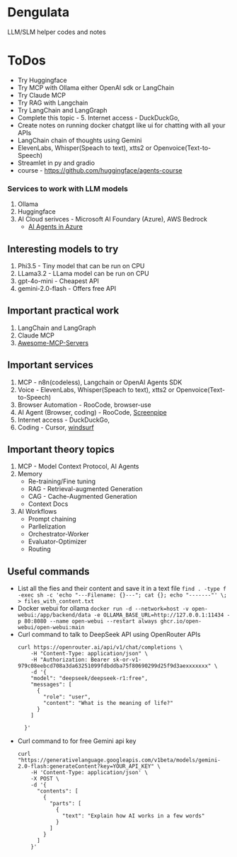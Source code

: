 # Dengulata
LLM/SLM helper codes and notes

# ToDos
- Try Huggingface
- Try MCP with Ollama either OpenAI sdk or LangChain
- Try Claude MCP
- Try RAG with Langchain
- Try LangChain and LangGraph
- Complete this topic - 5. Internet access       -  DuckDuckGo,
- Create notes on running docker chatgpt like ui for chatting with all your APIs 
- LangChain chain of thoughts using Gemini
- ElevenLabs, Whisper(Speach to text), xtts2 or Openvoice(Text-to-Speech)
- Streamlet in py and gradio
- course - https://github.com/huggingface/agents-course

### Services to work with LLM models
1. Ollama
2. Huggingface
3. AI Cloud serivces    -    Microsoft AI Foundary (Azure), AWS Bedrock
    - [AI Agents in Azure](https://devblogs.microsoft.com/all-things-azure/how-to-develop-ai-apps-and-agents-in-azure-a-visual-guide)
## Interesting models to try
1. Phi3.5       - Tiny model that can be run on CPU
2. LLama3.2     - LLama model can be run on CPU
3. gpt-4o-mini  - Cheapest API
4. gemini-2.0-flash - Offers free API

## Important practical work
1. LangChain and LangGraph
2. Claude MCP
3. [Awesome-MCP-Servers](https://github.com/punkpeye/awesome-mcp-servers) 

## Important services
1. MCP                   -  n8n(codeless), Langchain or OpenAI Agents SDK
2. Voice                 -  ElevenLabs, Whisper(Speach to text), xtts2 or Openvoice(Text-to-Speech)
3. Browser Automation    -  RooCode, browser-use
4. AI Agent (Browser, coding) - RooCode, [Screenpipe](https://github.com/mediar-ai/screenpipe)
5. Internet access       -  DuckDuckGo,
6. Coding                -  Cursor, [windsurf](https://codeium.com/windsurf)

## Important theory topics 
1. MCP - Model Context Protocol, AI Agents
2. Memory
    -    Re-training/Fine tuning
    -    RAG - Retrieval-augmented Generation
    -    CAG - Cache-Augmented Generation
    -    Context Docs
3. AI Workflows
    -    Prompt chaining
    -    Parllelization
    -    Orchestrator-Worker
    -    Evaluator-Optimizer
    -    Routing

## Useful commands
- List all the fies and their content and save it in a text file ```find . -type f -exec sh -c 'echo "---Filename: {}---"; cat {}; echo "-------"' \; > files_with_content.txt```
- Docker webui for ollama ```docker run -d --network=host -v open-webui:/app/backend/data -e OLLAMA_BASE_URL=http://127.0.0.1:11434 -p 80:8080 --name open-webui --restart always ghcr.io/open-webui/open-webui:main```
- Curl command to talk to DeepSeek API using OpenRouter APIs
  ```
  curl https://openrouter.ai/api/v1/chat/completions \
      -H "Content-Type: application/json" \
      -H "Authorization: Bearer sk-or-v1-979c08eebcd708a3da63251099fdbddba75f80690299d25f9d3aexxxxxxx" \
      -d '{
      "model": "deepseek/deepseek-r1:free",
      "messages": [
        {
          "role": "user",
          "content": "What is the meaning of life?"
        }
      ]
      
    }'
  ```
- Curl command to for free Gemini api key
  ```
  curl "https://generativelanguage.googleapis.com/v1beta/models/gemini-2.0-flash:generateContent?key=YOUR_API_KEY" \
      -H 'Content-Type: application/json' \
      -X POST \
      -d '{
        "contents": [
          {
            "parts": [
              {
                "text": "Explain how AI works in a few words"
              }
            ]
          }
        ]
      }'
  ```
